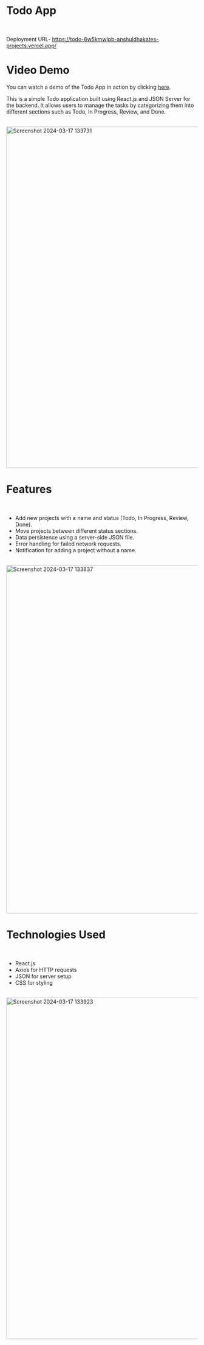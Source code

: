<h1>Todo App</h1> <br/>

Deployment URL- https://todo-6w5kmwlpb-anshuldhakates-projects.vercel.app/

<h1> Video Demo</h1>

You can watch a demo of the Todo App in action by clicking [here](https://drive.google.com/file/d/1aAP-lbdaXDPLDFPhtUaXR-fBBXYog3g6/view?usp=sharing).

This is a simple Todo application built using React.js and JSON Server for the backend. It allows users to manage the tasks by categorizing them into different sections such as Todo, In Progress, Review, and Done.

<br/>
<img width="899" alt="Screenshot 2024-03-17 133731" src="https://github.com/Anshuldhakate/To-Do-App/assets/123949154/c3242cf5-2d99-4990-95f8-34f7ab27201b">
<br/>

<h1>Features</h1> <br/>
<ul>
<li>Add new projects with a name and status (Todo, In Progress, Review, Done).</li>
<li>Move projects between different status sections.</li>
<li>Data persistence using a server-side JSON file.</li>
<li>Error handling for failed network requests.</li>
<li>Notification for adding a project without a name.</li>
</ul>
<br/>
<img width="917" alt="Screenshot 2024-03-17 133837" src="https://github.com/Anshuldhakate/To-Do-App/assets/123949154/78f3e11a-7755-4561-a547-9e94f2b615a5">
<br/>

<h1>Technologies Used</h1> <br/>
<ul>
<li>React.js</li>
<li>Axios for HTTP requests</li>
<li>JSON for server setup</li>
<li>CSS for styling</li>
</ul>
<br/>
<img width="899" alt="Screenshot 2024-03-17 133923" src="https://github.com/Anshuldhakate/To-Do-App/assets/123949154/fd4b7f31-dd4d-4c72-b977-2339c76534d7">
<br/>
